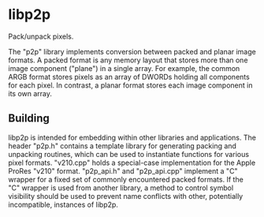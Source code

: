 # libp2p
Pack/unpack pixels.

The "p2p" library implements conversion between packed and planar image
formats. A packed format is any memory layout that stores more than one image
component ("plane") in a single array. For example, the common ARGB format
stores pixels as an array of DWORDs holding all components for each pixel. In
contrast, a planar format stores each image component in its own array.

Building
------
libp2p is intended for embedding within other libraries and applications. The
header "p2p.h" contains a template library for generating packing and unpacking
routines, which can be used to instantiate functions for various pixel formats.
"v210.cpp" holds a special-case implementation for the Apple ProRes "v210"
format. "p2p_api.h" and "p2p_api.cpp" implement a "C" wrapper for a fixed set
of commonly encountered packed formats. If the "C" wrapper is used from another
library, a method to control symbol visibility should be used to prevent name
conflicts with other, potentially incompatible, instances of libp2p.
